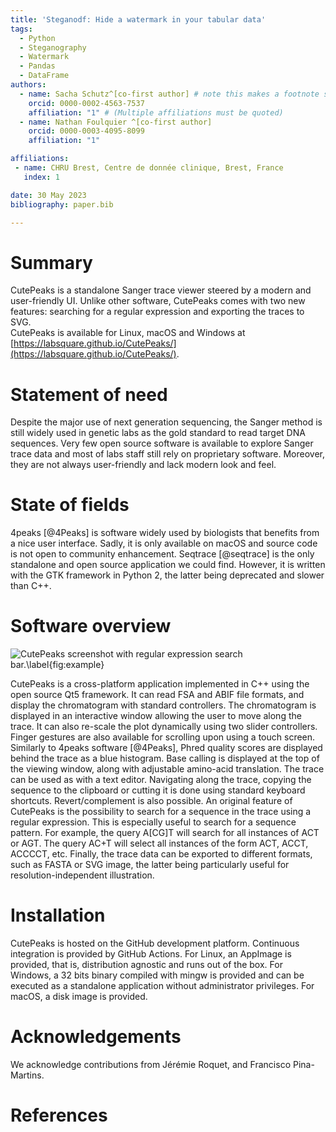 ```yaml
---
title: 'Steganodf: Hide a watermark in your tabular data'
tags:
  - Python
  - Steganography
  - Watermark
  - Pandas
  - DataFrame
authors:
  - name: Sacha Schutz^[co-first author] # note this makes a footnote saying 'co-first author'
    orcid: 0000-0002-4563-7537
    affiliation: "1" # (Multiple affiliations must be quoted)
  - name: Nathan Foulquier ^[co-first author]
    orcid: 0000-0003-4095-8099
    affiliation: "1"

affiliations:
 - name: CHRU Brest, Centre de donnée clinique, Brest, France
   index: 1

date: 30 May 2023
bibliography: paper.bib

---
```


# Summary
CutePeaks is a standalone Sanger trace viewer steered by a modern and user-friendly UI. Unlike other software, CutePeaks comes with two new features: searching for a regular expression and exporting the traces to SVG.    
CutePeaks is available for Linux, macOS and Windows at [https://labsquare.github.io/CutePeaks/](https://labsquare.github.io/CutePeaks/).

# Statement of need
Despite the major use of next generation sequencing, the Sanger method is still widely used in genetic labs as the gold standard to read target DNA sequences. Very few open source software is available to explore Sanger trace data and most of labs staff still rely on proprietary software. Moreover, they are not always user-friendly and lack modern look and feel. 

# State of fields
4peaks [@4Peaks] is software widely used by biologists that benefits from a nice user interface. Sadly, it is only available on macOS and source code is not open to community enhancement. Seqtrace [@seqtrace] is the only standalone and open source application we could find. However, it is written with the GTK framework in Python 2, the latter being deprecated and slower than C++. 

# Software overview
![CutePeaks screenshot with regular expression search bar.\label{fig:example}](figure.png)

CutePeaks is a cross-platform application implemented in C++ using the open source Qt5 framework. It can read FSA and ABIF file formats, and display the chromatogram with standard controllers.
The chromatogram is displayed in an interactive window allowing the user to move along the trace. It can also re-scale the plot dynamically using two slider controllers. Finger gestures are also available for scrolling upon using a touch screen.
Similarly to 4peaks software [@4Peaks], Phred quality scores are displayed behind the trace as a blue histogram. Base calling is displayed at the top of the viewing window, along with adjustable amino-acid translation.
The trace can be used as with a text editor. Navigating along the trace, copying the sequence to the clipboard or cutting it is done using standard keyboard shortcuts. Revert/complement is also possible.
An original feature of CutePeaks is the possibility to search for a sequence in the trace using a regular expression. This is especially useful to search for a sequence pattern. For example, the query A[CG]T will search for all instances of ACT or AGT. The query AC+T will select all instances of the form ACT, ACCT, ACCCCT, etc. Finally, the trace data can be exported to different formats, such as FASTA or SVG image, the latter being particularly useful for resolution-independent illustration.


# Installation

CutePeaks is hosted on the GitHub development platform. Continuous integration is provided by GitHub Actions.
For Linux, an AppImage is provided, that is, distribution agnostic and runs out of the box.
For Windows, a 32 bits binary compiled with mingw is provided and can be executed as a standalone application without administrator privileges. For macOS, a disk image is provided.

# Acknowledgements

We acknowledge contributions from Jérémie Roquet, and Francisco Pina-Martins.

# References
